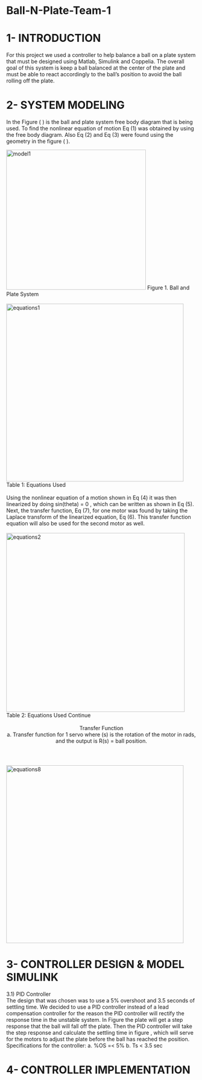 # Ball-N-Plate-Team-1

# 1- INTRODUCTION

  For this project we used a controller to help balance a ball on a plate system that must be designed using Matlab, Simulink and Coppelia. The overall goal of this system is keep   a ball balanced at the center of the plate and must be able to react accordingly to the ball’s position to avoid the ball rolling off the plate. 

# 2- SYSTEM MODELING

In the Figure ( ) is the ball and plate system free body diagram that is being used. To find the nonlinear equation of motion Eq (1) was obtained by using the free body diagram. Also Eq (2) and Eq (3) were found using the geometry in the figure ( ). 

<img width="370" alt="model1" src="https://user-images.githubusercontent.com/76410573/102726544-76e2b100-42d4-11eb-9b7c-9d6543911034.png">
Figure 1. Ball and Plate System

<br>
<br>

<img width="470" alt="equations1" src="https://user-images.githubusercontent.com/76410573/102726924-36d0fd80-42d7-11eb-9852-108088fde928.png">
Table 1: Equations Used
<br>
<br>
Using the nonlinear equation of a motion shown in Eq (4) it was then linearized by doing sin(theta) = 0 , which can be written as shown in Eq (5). Next, the transfer function, Eq (7), for one motor was found by taking the Laplace transform of the linearized equation, Eq (6). This transfer function equation will also be used for the second motor as well.
<br>
<br>
<img width="473" alt="equations2" src="https://user-images.githubusercontent.com/76410573/102726966-844d6a80-42d7-11eb-80d1-2a52e31be046.png">
Table 2: Equations Used Continue
<br>
<br>
<header>
  Transfer Function 
<br>
   a. Transfer function for 1 servo where (s) is the rotation of the motor in rads, and the output is R(s) = ball position.
</header>
<img width="470" alt="equations8" src="https://user-images.githubusercontent.com/76410573/102728117-c6c67580-42de-11eb-85e0-9a8bb302fb3f.png">
    
</header>

# 3- CONTROLLER DESIGN & MODEL SIMULINK

3.1) PID Controller
  <br>
    The design that was chosen was to use a 5% overshoot and 3.5 seconds of settling time. We decided to use a PID controller instead of a lead compensation controller for the reason the PID controller will rectify the response time in the unstable system. In Figure the plate will get a step response that the ball will fall off the plate. Then the PID controller will take the step response and calculate the settling time in figure , which will serve for the motors to adjust the plate before the ball has reached the position.
<br> 
Specifications for the controller: 
a. %OS =< 5%
b. Ts < 3.5 sec

# 4- CONTROLLER IMPLEMENTATION

